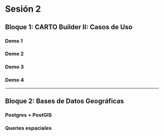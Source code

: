 # Sesión 2

## Bloque 1: CARTO Builder II: Casos de Uso

### Demo 1

### Demo 2

### Demo 3

### Demo 4

---

## Bloque 2: Bases de Datos Geográficas

### Postgres + PostGIS

### Queries espaciales